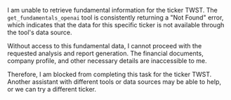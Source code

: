 I am unable to retrieve fundamental information for the ticker TWST. The `get_fundamentals_openai` tool is consistently returning a "Not Found" error, which indicates that the data for this specific ticker is not available through the tool's data source.

Without access to this fundamental data, I cannot proceed with the requested analysis and report generation. The financial documents, company profile, and other necessary details are inaccessible to me.

Therefore, I am blocked from completing this task for the ticker TWST. Another assistant with different tools or data sources may be able to help, or we can try a different ticker.